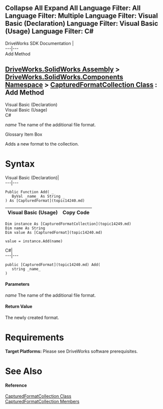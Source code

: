 Collapse All Expand All Language Filter: All  Language Filter: Multiple  Language Filter: Visual Basic (Declaration) Language Filter: Visual Basic (Usage) Language Filter: C#  
---  
DriveWorks SDK Documentation  |   
---|---  
Add Method   
  
[DriveWorks.SolidWorks Assembly](topic13342.md) > [DriveWorks.SolidWorks.Components Namespace](topic13925.md) > [CapturedFormatCollection Class](topic14249.md) : Add Method  
---  
  
Visual Basic (Declaration)    
Visual Basic (Usage)    
C# 

_name_
    The name of the additional file format.

Glossary Item Box

Adds a new format to the collection. 

# Syntax

Visual Basic (Declaration)|   
---|---  
      
    
    Public Function Add( _
       ByVal _name_ As String _
    ) As [CapturedFormat](topic14240.md)  
  
Visual Basic (Usage)| Copy Code  
---|---  
      
    
    Dim instance As [CapturedFormatCollection](topic14249.md)
    Dim name As String
    Dim value As [CapturedFormat](topic14240.md)
     
    value = instance.Add(name)  
  
C#|   
---|---  
      
    
    public [CapturedFormat](topic14240.md) Add( 
       string _name_
    )  
  
#### Parameters

 _name_
    The name of the additional file format.

#### Return Value

The newly created format.

# Requirements

**Target Platforms:** Please see DriveWorks software prerequisites.

# See Also

#### Reference

[CapturedFormatCollection Class](topic14249.md)   
[CapturedFormatCollection Members](topic14250.md)


